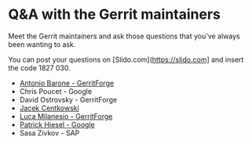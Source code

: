 # Q&A with the Gerrit maintainers

Meet the Gerrit maintainers and ask those questions that
you've always been wanting to ask.

You can post your questions on [Slido.com](https://slido.com] and insert the
code 1827 030.

* [Antonio Barone - GerritForge](/speakers.md#syntonyze)
* Chris Poucet - Google
* David Ostrovsky - GerritForge
* [Jacek Centkowski](/speakers.md#jacek)
* [Luca Milanesio - GerritForge](/speakers.md#luca)
* [Patrick Hiesel - Google](/speakers.md#hiesel)
* Sasa Zivkov - SAP
